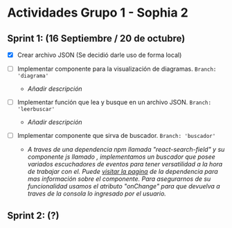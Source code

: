 # Actividades Grupo 1 - Sophia 2

## Sprint 1: (16 Septiembre / 20 de octubre)

- [x] Crear archivo JSON (Se decidió darle uso de forma local)

- [ ] Implementar componente para la visualización de diagramas. `Branch: 'diagrama'`

    - *Añadir descripción*

- [ ] Implementar función que lea y busque en un archivo JSON. `Branch: 'leerbuscar'`

    - *Añadir descripción*

- [ ] Implementar componente que sirva de buscador. `Branch: 'buscador'`
    - *A traves de una dependencia npm llamada "react-search-field" y su componente js llamado <SearchField>, implementamos un buscador que posee variados escuchadores de eventos para tener versatilidad a la hora de trabajar con el. Puede [visitar la pagina](https://www.npmjs.com/package/react-search-field) de la dependencia para mas información sobre el componente.
    Para asegurarnos de su funcionalidad usamos el atributo "onChange" para que devuelva a traves de la consola lo ingresado por el usuario.*

## Sprint 2: (?)